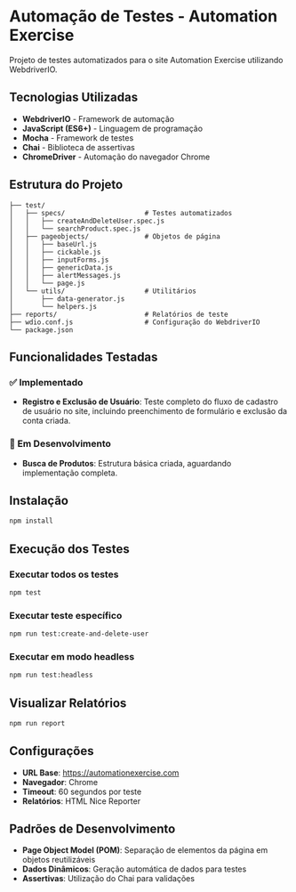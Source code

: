 # Automação de Testes - Automation Exercise

Projeto de testes automatizados para o site Automation Exercise utilizando WebdriverIO.

## Tecnologias Utilizadas

- **WebdriverIO** - Framework de automação
- **JavaScript (ES6+)** - Linguagem de programação
- **Mocha** - Framework de testes
- **Chai** - Biblioteca de assertivas
- **ChromeDriver** - Automação do navegador Chrome

## Estrutura do Projeto

```
├── test/
│   ├── specs/                    # Testes automatizados
│   │   ├── createAndDeleteUser.spec.js
│   │   └── searchProduct.spec.js
│   ├── pageobjects/              # Objetos de página
│   │   ├── baseUrl.js
│   │   ├── cickable.js
│   │   ├── inputForms.js
│   │   ├── genericData.js
│   │   ├── alertMessages.js
│   │   └── page.js
│   └── utils/                    # Utilitários
│       ├── data-generator.js
│       └── helpers.js
├── reports/                      # Relatórios de teste
├── wdio.conf.js                  # Configuração do WebdriverIO
└── package.json
```

## Funcionalidades Testadas

### ✅ Implementado
- **Registro e Exclusão de Usuário**: Teste completo do fluxo de cadastro de usuário no site, incluindo preenchimento de formulário e exclusão da conta criada.

### 📝 Em Desenvolvimento
- **Busca de Produtos**: Estrutura básica criada, aguardando implementação completa.

## Instalação

```bash
npm install
```

## Execução dos Testes

### Executar todos os testes
```bash
npm test
```

### Executar teste específico
```bash
npm run test:create-and-delete-user
```

### Executar em modo headless
```bash
npm run test:headless
```

## Visualizar Relatórios

```bash
npm run report
```

## Configurações

- **URL Base**: https://automationexercise.com
- **Navegador**: Chrome
- **Timeout**: 60 segundos por teste
- **Relatórios**: HTML Nice Reporter

## Padrões de Desenvolvimento

- **Page Object Model (POM)**: Separação de elementos da página em objetos reutilizáveis
- **Dados Dinâmicos**: Geração automática de dados para testes
- **Assertivas**: Utilização do Chai para validações


